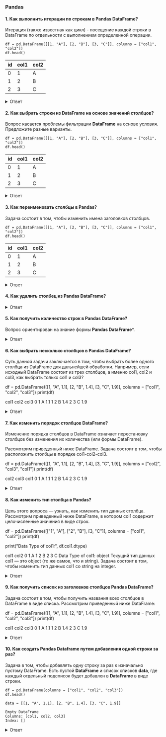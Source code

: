 ### Pandas

#### 1. Как выполнить итерации по строкам в Pandas DataFrame?

Итерация (также известная как цикл) - посещение каждой строки в DataFrame по отдельности с выполнением определенной операции.

```
df = pd.DataFrame([[1, "A"], [2, "B"], [3, "C"]], columns = ["col1", "col2"])
df.head()
```

| id | col1 | col2 |
|----|------|------|
| 0  | 1    | A    |
| 1  | 2    | B    |
| 2  | 3    | C    |


<details>
<summary>Ответ</summary>
  
В Pandas можно выполнять итерацию тремя способами, используя **range(len(df))**, **iterrows()** и **itertuples()**.

```
print("Method 1:", end = " ")
for index in range(len(df)):
    print(df["col1"][index], end = " ")
```

Method 1: 1 2 3

```
print("\nMethod 2:", end = " ")
for index, row in df.iterrows():
    print(row["col1"], end = " ")
```
 
Method 2: 1 2 3

```
print("\nMethod 3:", end = " ")
for row in df.itertuples(): 
    print(row.col1, end = " ")
```
 
Method 3: 1 2 3 
</details>

#### 2. Как выбрать строки из DataFrame на основе значений столбцов?

Вопрос касается проблемы фильтрации **DataFrame** на основе условия. Предложите разные варианты.

```
df = pd.DataFrame([[1, "A"], [2, "B"], [3, "C"]], columns = ["col1", "col2"])
df.head()
```

| id | col1 | col2 |
|----|------|------|
| 0  | 1    | A    |
| 1  | 2    | B    |
| 2  | 3    | C    |

<details>
<summary>Ответ</summary>

##### Метод 1: фильтрация по одному столбцу.

```
df[df.col1>2]
```
| id | col1 | col2 |
|----|------|------|
| 2  | 3    | C    |

##### Метод 2: фильтрация по нескольким столбцам.

```
df[df.col1>1][df.col2 == "B"]
```
| id | col1 | col2 |
|----|------|------|
| 1  | 2    | B    |

##### Метод 3: фильтрация из списка.

```
df[df.col2.isin(["A", "B"])]
```
| id | col1 | col2 |
|----|------|------|
| 0  | 1    | A    |
| 1  | 2    | B    |

##### Метод 4: использование df.query().

```
df.query('col1 > 2')
```
| id | col1 | col2 |
|----|------|------|
| 2  | 3    | C    |

Метод **isin()** (Метод 3) принимает список значений фильтрации. Метод **query()** (Метод 4) оценивает строковое выражение для фильтрации строк из **DataFrame**.
</details>

#### 3. Как переименовать столбцы в Pandas?

Задача состоит в том, чтобы изменить имена заголовков столбцов.
```
df = pd.DataFrame([[1, "A"], [2, "B"], [3, "C"]], columns = ["col1", "col2"])
df.head()
```

| id | col1 | col2 |
|----|------|------|
| 0  | 1    | A    |
| 1  | 2    | B    |
| 2  | 3    | C    |

<details>
<summary>Ответ</summary>
  
Можно изменить имя **col1** на **col3** с помощью метода **rename()** следующим образом:

```
df.rename(columns = {"col1":"col3"})
```

| id | col3 | col2 |
|----|------|------|
| 0  | 1    | A    |
| 1  | 2    | B    |
| 2  | 3    | C    |

В этом случае исходный **DataFrame** остается неизменным. Если не нужно создавать новый **DataFrame**, нужно использовать *inplace=True*:

```
df.rename(columns = {"col1":"col3"}, inplace = True)
df.head()
```

| id | col3 | col2 |
|----|------|------|
| 0  | 1    | A    |
| 1  | 2    | B    |
| 2  | 3    | C    |

При использовании метода **rename()** нужно создать мэппинг от **old-column-name** к **new-column-name** в виде словаря. Если имя столбца должно быть оставлено без изменений, его не нужно указывать в словаре.

</details>

#### 4. Как удалить столбец из Pandas DataFrame?

<details>
<summary>Ответ</summary>

Чтобы удалить один или несколько столбцов из **DataFrame**, можно использовать метод ***drop()*** и передать в виде списка столбцы, которые нужно удалить.

```
df = pd.DataFrame([[1, "A"], [2, "B"], [3, "C"]], columns = ["col1", "col2"])
df
```

| id | col1 | col2 |
|----|------|------|
| 0  | 1    | A    |
| 1  | 2    | B    |
| 2  | 3    | C    |

```
df.drop(columns = ["col1"])
```

```
df.drop(columns = ["col1"], inplace = True)
df
```
В качестве альтернативы, можно выбрать подмножество столбцов, которые нужно сохранить в конечном **DataFrame**.

```
df = df[["col2"]]
df
```

| id | col2 |
|----|------|
| 0  | A    |
| 1  | B    |
| 2  | C    |

Синтаксис метода ***drop()*** аналогичен синтаксису метода ***rename()***, с той лишь разницей, что аргумент **columns** принимает список столбцов, которые нужно удалить.
</details>

#### 5. Как получить количество строк в Pandas DataFrame?

Вопрос ориентирован на знание формы **Pandas DataFrame***. 

<details>
<summary>Ответ</summary>

```
df = pd.DataFrame([[1, "A"], [2, "B"], [3, "C"]], columns = ["col1", "col2"])
df
```

| id | col1 | col2 |
|----|------|------|
| 0  | 1    | A    |
| 1  | 2    | B    |
| 2  | 3    | C    |

Чтобы найти форму, используется атрибут ***shape*** для **DataFrame** следующим образом:

```
print("Shape of the DataFrame:", df.shape)
```
Shape of the DataFrame: (3, 2)

```
print("Number of rows:", df.shape[0])
```
Number of rows: 3

```
print("Number of columns:", df.shape[1])
```
Number of columns: 2

Атрибут ***shape*** возвращает кортеж **Python**. Первый элемент соответствует количеству строк, второй обозначает количество столбцов.

</details>

#### 6. Как выбрать несколько столбцов в Pandas DataFrame?

Суть данной задачи заключается в том, чтобы выбрать более одного столбца из DataFrame для дальнейшей обработки. Например, если исходный DataFrame состоит из трех столбцов, а именно col1, col2 и col3, как выбрать только col1 и col3?

df = pd.DataFrame([[1, "A", 1.1], [2, "B", 1.4], [3, "C", 1.9]], columns = ["col1", "col2", "col3"])
print(df)


   col1 col2  col3
0     1    A   1.1
1     2    B   1.4
2     3    C   1.9

<details>
<summary>Ответ</summary>

Это можно сделать двумя способами:

## Method 1: select the required columns

df_filtered = df[["col1", "col3"]]
print(df_filtered)

## Method 2: Using column indexes in iloc[]
df_filtered = df.iloc[:, [0,2]]
print(df_filtered)


   col1  col3
0     1   1.1
1     2   1.4
2     3   1.9
   col1  col3
0     1   1.1
1     2   1.4
2     3   1.9
Метод 1: выберите требуемые столбцы.
Метод 2: используйте индексы столбцов в iloc[].
Список [0,2] в iloc интерпретируется как столбцы, расположенные под 0-м (col1) и 2-м (col3) индексами.
</details>

#### 7. Как изменить порядок столбцов DataFrame?

Изменение порядка столбцов в DataFrame означает перестановку столбцов без изменения их количества (или формы DataFrame).

Рассмотрим приведенный ниже DataFrame. Задача состоит в том, чтобы расположить столбцы в порядке col1-col2-col3.

df = pd.DataFrame([[1, "A", 1.1], [2, "B", 1.4], [3, "C", 1.9]], 
                  columns = ["col2", "col3", "col1"])
print(df)


   col2 col3  col1
0     1    A   1.1
1     2    B   1.4
2     3    C   1.9

<details>
<summary>Ответ</summary>

Это можно сделать двумя способами:

## Method 1: select all the columns in order

df_new = df[["col1", "col2", "col3"]]
print(df_new)

## Method 2: Using all column indexes in iloc[]
df_new = df.iloc[:, [2,0,1]]
print(df_new)


   col1  col2 col3
0   1.1     1    A
1   1.4     2    B
2   1.9     3    C
   col1  col2 col3
0   1.1     1    A
1   1.4     2    B
2   1.9     3    C
Метод 1: выберите все столбцы по порядку.
Метод 2: используйте все индексы столбцов в iloc[].
Список [2,0,1] в iloc интерпретируется как столбцы, расположенные под 2-м (col1), 0-м (col2) и 1-м (col3) индексами.
</details>

#### 8. Как изменить тип столбца в Pandas?

Цель этого вопроса — узнать, как изменить тип данных столбца. Рассмотрим приведенный ниже DataFrame, в котором col1 содержит целочисленные значения в виде строк.

df = pd.DataFrame([["1", "A"], ["2", "B"], [3, "C"]], 
                  columns = ["col1", "col2"])
print(df)

print("Data Type of col1:", df.col1.dtype)


  col1 col2
0    1    A
1    2    B
2    3    C
Data Type of col1: object
Текущий тип данных col1 — это object (то же самое, что и string). Задача состоит в том, чтобы изменить тип данных col1 со string на integer.

<details>
<summary>Ответ</summary>

Изменить тип данных можно следующим образом:

df["new_col1"] = df["col1"].astype(int)

print(df)

print("Data Type of new_col1:", df.new_col1.dtype)


  col1 col2  new_col1
0    1    A         1
1    2    B         2
2    3    C         3
Data Type of new_col1: int64
Чтобы не создавать столбец, можно хранить новые значения в том же столбце:

df["col1"] = df["col1"].astype(int)

print(df)

print("Data Type of col1:", df.col1.dtype)


   col1 col2  new_col1
0     1    A         1
1     2    B         2
2     3    C         3
Data Type of col1: int64
При использовании метода astype() необходимо убедиться в том, что преобразование исходного типа данных в целевой выполнимо. Например, нельзя преобразовать столбец string алфавитов в тип данных integer (целочисленный) или float (плавающий).
</details>

#### 9. Как получить список из заголовков столбцов Pandas DataFrame?

Задача состоит в том, чтобы получить названия всех столбцов в DataFrame в виде списка. Рассмотрим приведенный ниже DataFrame:

df = pd.DataFrame([[1, "A", 1.1], [2, "B", 1.4], [3, "C", 1.9]], 
                  columns = ["col1", "col2", "col3"])
print(df)


   col1 col2  col3
0     1    A   1.1
1     2    B   1.4
2     3    C   1.9

<details>
<summary>Ответ</summary>
  
Чтобы получить список столбцов, используйте атрибут columns, как показано ниже:

print("All column names:", df.columns)

print("Type of df.columns: ", type(df.columns))


All column names: Index(['col1', 'col2', 'col3'], dtype='object')
Type of df.columns:  <class 'pandas.core.indexes.base.Index'>
Вышеуказанное возвращает столбец как объект Index. Чтобы получить его в виде списка, приведите полученные результаты к списку:

list(df.columns)


['col1', 'col2', 'col3']
</details>

#### 10. Как создать Pandas Dataframe путем добавления одной строки за раз?

Задача в том, чтобы добавлять одну строку за раз к изначально пустому DataFrame. Есть пустой **DataFrame** и список списков **data**, где каждый отдельный подсписок будет добавлен в **DataFrame** в виде строки.

```
df = pd.DataFrame(columns = ["col1", "col2", "col3"])
df.head()

data = [[1, "A", 1.1], [2, "B", 1.4], [3, "C", 1.9]]

Empty DataFrame
Columns: [col1, col2, col3]
Index: []
```

<details>
<summary>Ответ</summary>
Чтобы добавлять по одной строке за раз, нужно выполнить итерацию по списку data и добавить новую строку следующим образом:

```
for i in data:
    df.loc[df.shape[0]] = i

df.head()
```

| id | col1 | col2 | col3 |
|----|------|------|------|
| 0 | 1 | A | 1.1 |
| 1 | 2 | B | 1.4 |
| 2 | 3 | C | 1.9 |

Первый элемент кортежа, возвращаемого атрибутом **shape**, обозначает количество строк в **DataFrame**. Поэтому каждая новая строка, добавленная в **DataFrame**, обеспечивает создание нового индекса для следующей строки.

</details>
